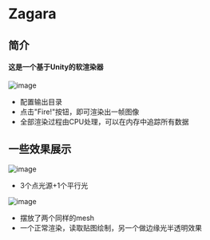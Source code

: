# Zagara

## 简介
#### 这是一个基于Unity的软渲染器

![image](https://github.com/justalittlefat/Zagara/blob/master/Images/Config.png)
* 配置输出目录
* 点击"Fire!"按钮，即可渲染出一帧图像
* 全部渲染过程由CPU处理，可以在内存中追踪所有数据

## 一些效果展示
![image](https://github.com/justalittlefat/Zagara/blob/master/Images/Example_01.png)
* 3个点光源+1个平行光

![image](https://github.com/justalittlefat/Zagara/blob/master/Images/Example_02.png)
* 摆放了两个同样的mesh
* 一个正常渲染，读取贴图绘制，另一个做边缘光半透明效果
